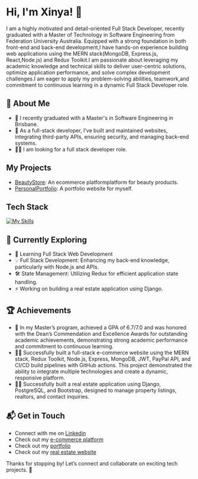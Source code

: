 # Hi, I'm Xinya! 👋

I am a highly motivated and detail-oriented Full Stack Developer, recently graduated with a Master of Technology in Software Engineering from Federation University Australia. Equipped with a strong foundation in both front-end and back-end development,I have hands-on experience building web applications using the MERN stack(MongoDB, Express.js, React,Node.js) and Redux Toolkit.I am passionate about leveraging my academic knowledge and technical skills to deliver user-centric solutions, optimize application performance, and solve complex development challenges.I am eager to apply my problem-solving abilities, teamwork,and commitment to continuous learning in a dynamic Full Stack Developer role.

## 🚀 About Me

- 🔭 I recently graduated with a Master's in Software Engineering in Brisbane.
- 📝 As a full-stack developer, I’ve built and maintained websites, integrating third-party APIs, ensuring security, and managing back-end systems.
- 👨‍💻 I am looking for a full stack developer role.

## My Projects

- [BeautyStore](https://www.beautystore.party/): An ecommerce platformplatform for beauty products.
- [PersonalPortfolio](https://xinya-liu-portfolio.netlify.app/): A portfolio website for myself.

## Tech Stack

[![My Skills](https://skillicons.dev/icons?i=js,html,css,react,nodejs,mongodb,bootstrap,figma,git,java,python,sap)](https://skillicons.dev)

## 🌱 Currently Exploring

- 🚀 Learning Full Stack Web Development
- 💡 Full Stack Development: Enhancing my back-end knowledge, particularly with Node.js and APIs.
- 🛠️ State Management: Utilizing Redux for efficient application state handling.
- ⚡ Working on building a real estate application using Django.

## 🏆 Achievements

- 🌟 In my Master’s program, achieved a GPA of 6.7/7.0 and was honored with the Dean’s Commendation and Excellence Awards for outstanding academic achievements, demonstrating strong academic performance and commitment to continuous learning.
- 👨‍💻 Successfully built a full-stack e-commerce website using the MERN stack, Redux Toolkit, Node.js, Express, MongoDB, JWT, PayPal API, and CI/CD build pipelines with GitHub actions. This project demonstrated the ability to integrate multiple technologies and create a dynamic, responsive platform.
- 👨‍💻 Successfully built a real estate application using Django, PostgreSQL, and Bootstrap, designed to manage property listings, realtors, and contact inquiries.

## 📬 Get in Touch

- Connect with me on [Linkedin](https://www.linkedin.com/in/xinya-liu-740760121/)
- Check out my [e-commerce platform](https://www.beautystore.party/)
- Check out my [portfolio](https://xinya-liu-portfolio.netlify.app/)
- Check out my [real estate website](http://houseseek.site/)

Thanks for stopping by! Let’s connect and collaborate on exciting tech projects. 🚀
